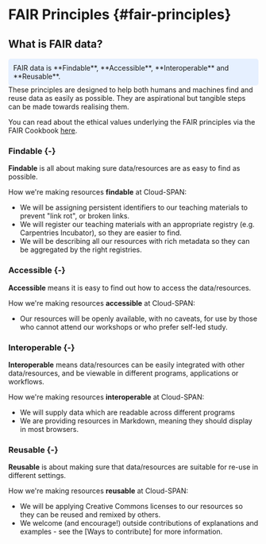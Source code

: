 # FAIR Principles {#fair-principles}

## What is FAIR data?
<style>
div.blue { background-color:#e6f0ff; border-radius: 5px; padding: 10px;}
</style>
<div class = "blue">
FAIR data is **Findable**, **Accessible**, **Interoperable** and **Reusable**.
</div>
These principles are designed to help both humans and machines find and reuse data as easily as possible. They are aspirational but tangible steps can be made towards realising them.

You can read about the ethical values underlying the FAIR principles via the FAIR Cookbook [here](https://fairplus.github.io/the-fair-cookbook/content/recipes/introduction/FAIRplus-values.html).

### Findable {-}
**Findable** is all about making sure data/resources are as easy to find as possible.

How we're making resources **findable** at Cloud-SPAN:

- We will be assigning persistent identifiers to our teaching materials to prevent "link rot", or broken links.
- We will register our teaching materials with an appropriate registry (e.g. Carpentries Incubator), so they are easier to find.
- We will be describing all our resources with rich metadata so they can be aggregated by the right registries.

### Accessible {-}
**Accessible** means it is easy to find out how to access the data/resources.

How we're making resources **accessible** at Cloud-SPAN:

- Our resources will be openly available, with no caveats, for use by those who cannot attend our workshops or who prefer self-led study.

### Interoperable {-}
**Interoperable** means data/resources can be easily integrated with other data/resources, and be viewable in different programs, applications or workflows.

How we're making resources **interoperable** at Cloud-SPAN:

- We will supply data which are readable across different programs
- We are providing resources in Markdown, meaning they should display in most browsers.

### Reusable {-}
**Reusable** is about making sure that data/resources are suitable for re-use in different settings.

How we're making resources **reusable** at Cloud-SPAN:

- We will be applying Creative Commons licenses to our resources so they can be reused and remixed by others.
- We welcome (and encourage!) outside contributions of explanations and examples - see the [Ways to contribute] for more information.
